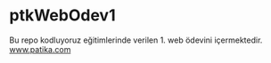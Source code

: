 # ptkWebOdev1
Bu repo kodluyoruz eğitimlerinde verilen 1. web ödevini içermektedir. www.patika.com 
